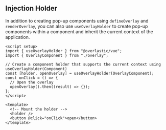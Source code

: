 ## Injection Holder

In addition to creating pop-up components using `defineOverlay` and `renderOverlay`, you can also use `useOverlayHolder` to create pop-up components within a component and inherit the current context of the application.

```vue
<script setup>
import { useOverlayHolder } from "@overlastic/vue";
import { OverlayComponent } from "./overlay";

// Create a component holder that supports the current context using useOverlayHolder(Component)
const [holder, openOverlay] = useOverlayHolder(OverlayComponent);
const onClick = () => {
  // Open the overlay
  openOverlay().then((result) => {});
};
</script>

<template>
  <!-- Mount the holder -->
  <holder />
  <button @click="onClick">open</button>
</template>
```
